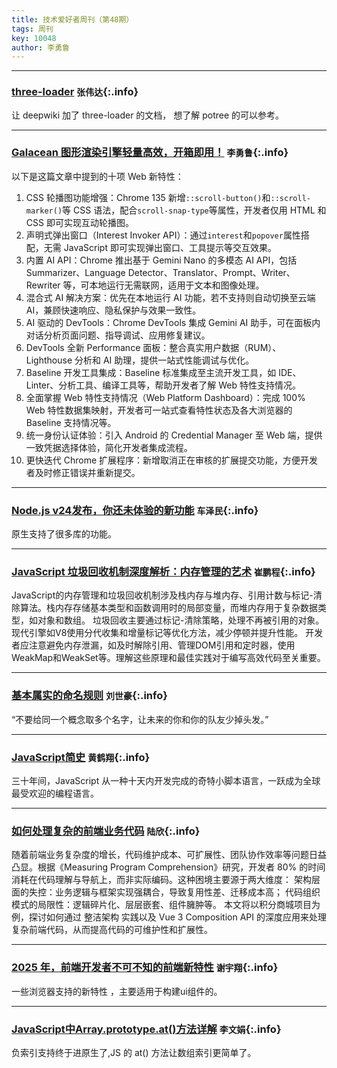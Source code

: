 ```yaml
---
title: 技术爱好者周刊（第48期）
tags: 周刊
key: 10048
author: 李勇鲁
---
```

---

### [three-loader](https://deepwiki.com/pnext/three-loader) `张伟达`{:.info}

让 deepwiki 加了 three-loader 的文档， 想了解 potree 的可以参考。

---
### [Galacean 图形渲染引擎轻量高效，开箱即用！](https://mp.weixin.qq.com/s/EER1AWNE3rkyJ0mrX-Pw5w) `李勇鲁`{:.info}

以下是这篇文章中提到的十项 Web 新特性：
1. CSS 轮播图功能增强：Chrome 135 新增`::scroll-button()`和`::scroll-marker()`等 CSS 语法，配合`scroll-snap-type`等属性，开发者仅用 HTML 和 CSS 即可实现互动轮播图。
2. 声明式弹出窗口（Interest Invoker API）：通过`interest`和`popover`属性搭配，无需 JavaScript 即可实现弹出窗口、工具提示等交互效果。
3. 内置 AI API：Chrome 推出基于 Gemini Nano 的多模态 AI API，包括 Summarizer、Language Detector、Translator、Prompt、Writer、Rewriter 等，可本地运行无需联网，适用于文本和图像处理。
4. 混合式 AI 解决方案：优先在本地运行 AI 功能，若不支持则自动切换至云端 AI，兼顾快速响应、隐私保护与效果一致性。
5. AI 驱动的 DevTools：Chrome DevTools 集成 Gemini AI 助手，可在面板内对话分析页面问题、指导调试、应用修复建议。
6. DevTools 全新 Performance 面板：整合真实用户数据（RUM）、Lighthouse 分析和 AI 助理，提供一站式性能调试与优化。
7. Baseline 开发工具集成：Baseline 标准集成至主流开发工具，如 IDE、Linter、分析工具、编译工具等，帮助开发者了解 Web 特性支持情况。
8. 全面掌握 Web 特性支持情况（Web Platform Dashboard）：完成 100% Web 特性数据集映射，开发者可一站式查看特性状态及各大浏览器的 Baseline 支持情况等。
9. 统一身份认证体验：引入 Android 的 Credential Manager 至 Web 端，提供一致凭据选择体验，简化开发者集成流程。
10. 更快迭代 Chrome 扩展程序：新增取消正在审核的扩展提交功能，方便开发者及时修正错误并重新提交。

---
### [Node.js v24发布，你还未体验的新功能](https://juejin.cn/post/7501945440863600640) `车泽民`{:.info}

原生支持了很多库的功能。

---
### [JavaScript 垃圾回收机制深度解析：内存管理的艺术](https://developer.aliyun.com/article/1541293) `崔鹏程`{:.info}

JavaScript的内存管理和垃圾回收机制涉及栈内存与堆内存、引用计数与标记-清除算法。栈内存存储基本类型和函数调用时的局部变量，而堆内存用于复杂数据类型，如对象和数组。
垃圾回收主要通过标记-清除策略，处理不再被引用的对象。现代引擎如V8使用分代收集和增量标记等优化方法，减少停顿并提升性能。
开发者应注意避免内存泄漏，如及时解除引用、管理DOM引用和定时器，使用WeakMap和WeakSet等。理解这些原理和最佳实践对于编写高效代码至关重要。

---
### [基本属实的命名规则](https://mp.weixin.qq.com/s/RCP0UZoFZGm9DNqsjPWisg) `刘世豪`{:.info}

“不要给同一个概念取多个名字，让未来的你和你的队友少掉头发。”

---
### [JavaScript简史](https://deno.com/blog/history-of-javascript) `黄鹤翔`{:.info}

三十年间，JavaScript 从一种十天内开发完成的奇特小脚本语言，一跃成为全球最受欢迎的编程语言。

---
### [如何处理复杂的前端业务代码](https://mp.weixin.qq.com/s/ZPsffa9FECg9klENVhG8jg) `陆欣`{:.info}

随着前端业务复杂度的增长，代码维护成本、可扩展性、团队协作效率等问题日益凸显。根据《Measuring Program Comprehension》研究，开发者 80% 的时间消耗在代码理解与导航上，而非实际编码。这种困境主要源于两大维度： 
架构层面的失控：业务逻辑与框架实现强耦合，导致复用性差、迁移成本高；
代码组织模式的局限性：逻辑碎片化、层层嵌套、组件臃肿等。
本文将以积分商城项目为例，探讨如何通过 整洁架构 实践以及 Vue 3 Composition API 的深度应用来处理复杂前端代码，从而提高代码的可维护性和扩展性。

---
### [2025 年，前端开发者不可不知的前端新特性](https://juejin.cn/post/7468119514096058418) `谢宇翔`{:.info}

一些浏览器支持的新特性 ，主要适用于构建ui组件的。

---
### [JavaScript中Array.prototype.at()方法详解](https://zhuanlan.zhihu.com/p/696713037) `李文娟`{:.info}

负索引支持终于进原生了,JS 的 at() 方法让数组索引更简单了。
